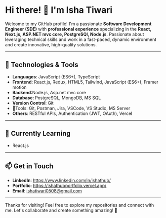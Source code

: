 
# Hi there! 👋 I'm Isha Tiwari

Welcome to my GitHub profile! I'm a passionate **Software Development Engineer (SDE)** with **professional experience** specializing in the **React, Next.js, ASP.NET mvc core, PostgreSQl, Node.js**. 
Passionate about leveraging technical skills and work in a fast-paced, dynamic environment and create innovative, high-quality solutions.

---

## 🔧 Technologies & Tools

- **Languages**: JavaScript (ES6+), TypeScript
- **Frontend**: React.js, Redux, HTML5, Tailwind, JavaScript (ES6+), Framer motion
- **Backend**:Node.js, Asp.net mvc core
- **Database**: PostgreSQL, MongoDB, MS SQL
- **Version Control**: Git
- 🔧Tools: Git, Postman, Jira, VSCode, VS Studio, MS Server
- **Others**: RESTful APIs, Authentication (JWT, OAuth), Vercel

---

## 🌱 Currently Learning

- React.js

---

## 📫 Get in Touch

- **LinkedIn**: https://www.linkedin.com/in/ishathub/
- **Portfolio**: https://ishathubportfolio.vercel.app/
- **Email**: ishatiwari0508@gmail.com

---

Thanks for visiting! Feel free to explore my repositories and connect with me. Let's collaborate and create something amazing! 🚀
